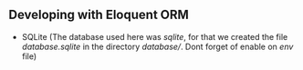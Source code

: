 ## Developing with Eloquent ORM

- SQLite (The database used here was *sqlite*, for that we created the file *database.sqlite* in the directory *database/*.
Dont forget of enable on *env* file)

